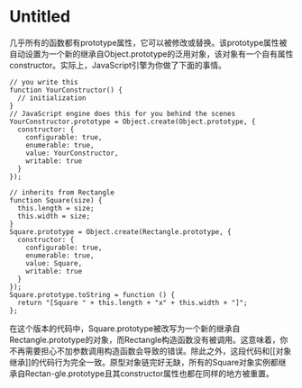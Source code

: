 # Untitled

几乎所有的函数都有prototype属性，它可以被修改或替换。该prototype属性被自动设置为一个新的继承自Object.prototype的泛用对象，该对象有一个自有属性constructor。实际上，JavaScript引擎为你做了下面的事情。

```text
// you write this
function YourConstructor() {
  // initialization
}
// JavaScript engine does this for you behind the scenes
YourConstructor.prototype = Object.create(Object.prototype, {
  constructor: {
    configurable: true,
    enumerable: true,
    value: YourConstructor,
    writable: true
  }
});

// inherits from Rectangle
function Square(size) {
  this.length = size;
  this.width = size;
}
Square.prototype = Object.create(Rectangle.prototype, {
  constructor: {
    configurable: true,
    enumerable: true,
    value: Square,
    writable: true
  }
});
Square.prototype.toString = function () {
  return "[Square " + this.length + "x" + this.width + "]";
};
```

在这个版本的代码中，Square.prototype被改写为一个新的继承自Rectangle.prototype的对象，而Rectangle构造函数没有被调用。这意味着，你不再需要担心不加参数调用构造函数会导致的错误。除此之外，这段代码和\[\[对象继承\]\]的代码行为完全一致。原型对象链完好无缺，所有的Square对象实例都继承自Rectan-gle.prototype且其constructor属性也都在同样的地方被重置。

